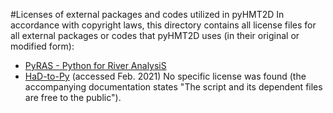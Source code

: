 #Licenses of external packages and codes utilized in pyHMT2D
In accordance with copyright laws, this directory contains all license files for all external packages or codes that pyHMT2D uses (in their original or modified form):
- [PyRAS - Python for River AnalysiS](https://github.com/solomonvimal/pyras)
- [HaD-to-Py](https://github.com/latomkovic/HaD-to-Py) (accessed Feb. 2021) No specific license was found (the 
  accompanying documentation states "The script and its dependent files are free to the public").